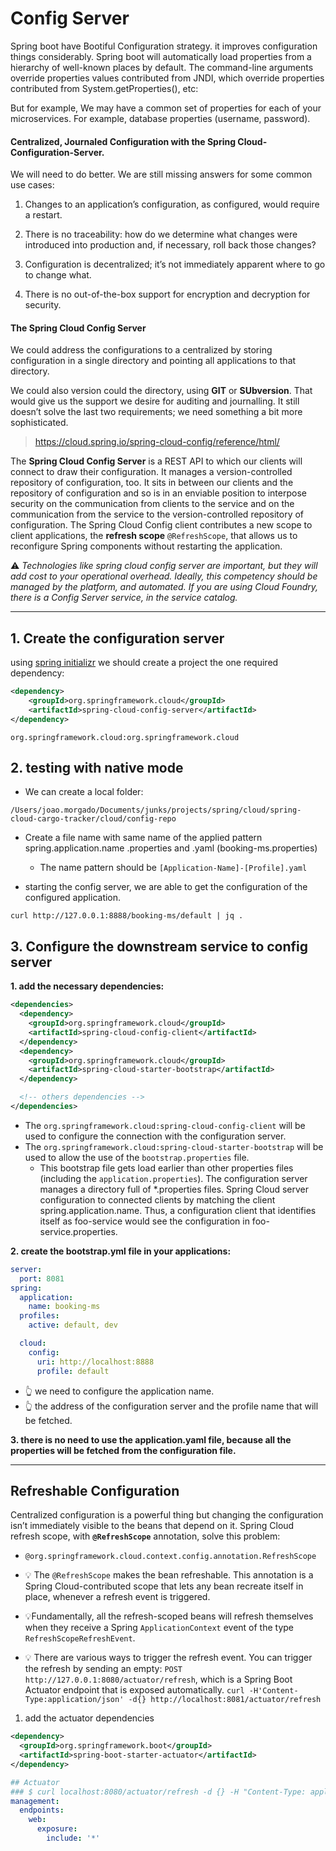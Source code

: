 # Config Server 


Spring boot  have Bootiful Configuration strategy.
it improves configuration things considerably. Spring boot will automatically load properties from a hierarchy of well-known places by default. The command-line arguments override properties values contributed from  JNDI, which override properties contributed from System.getProperties(), etc:

But for example, We may have a common set of properties for each of your microservices. For example, database properties (username, password).


#### Centralized, Journaled Configuration with the Spring Cloud-Configuration-Server.

We will  need to do better. We are still missing answers for some common use cases:

1. Changes to an application’s configuration, as configured, would require a restart.

2. There is no traceability: how do we determine what changes were introduced into production and, if necessary, roll back those changes?

3. Configuration is decentralized; it’s not immediately apparent where to go to change what.

4. There is no out-of-the-box support for encryption and decryption for security.


#### The Spring Cloud Config Server

We could address the configurations to a centralized by storing configuration in a single directory and pointing all applications to that directory. 
 
We could also version could the directory, using  **GIT**  or **SUbversion**. That would give us the support we desire for auditing and journalling. It still doesn’t solve the last two requirements; we need something a bit more sophisticated.

> https://cloud.spring.io/spring-cloud-config/reference/html/

The **Spring Cloud Config Server** is a REST API to which our clients will connect to draw their configuration. It manages a version-controlled repository of configuration, too. It sits in between our clients and the repository of configuration and so is in an enviable position to interpose security on the communication from clients to the service and on the communication from the service to the version-controlled repository of configuration.
The Spring Cloud Config client contributes a new scope to client applications, the **refresh scope** `@RefreshScope`, that allows us to reconfigure Spring components without restarting the application.

⚠️ _Technologies like spring cloud config server are important, but they will add cost to your operational overhead. Ideally, this competency should be managed by the platform, and automated. If you are using Cloud Foundry, there is a Config Server service, in the service catalog._



---

## 1. Create the configuration server

using [spring initializr](https://start.spring.io/) we should create a project the one required dependency:

```xml
<dependency>
    <groupId>org.springframework.cloud</groupId>
    <artifactId>spring-cloud-config-server</artifactId>
</dependency>
```

```
org.springframework.cloud:org.springframework.cloud
```
## 2. testing with native mode

- We can create a local folder:
```
/Users/joao.morgado/Documents/junks/projects/spring/cloud/spring-cloud-cargo-tracker/cloud/config-repo
```

- Create a file name with same name of the applied pattern spring.application.name .properties and .yaml (booking-ms.properties)
  - The name pattern should be `[Application-Name]-[Profile].yaml`

- starting the config server, we are able to get the configuration of the configured application.
```shell
curl http://127.0.0.1:8888/booking-ms/default | jq .
```


## 3. Configure the downstream service to config server

**1. add the necessary dependencies:**

```xml
<dependencies>
  <dependency>
    <groupId>org.springframework.cloud</groupId>
    <artifactId>spring-cloud-config-client</artifactId>
  </dependency>
  <dependency>
    <groupId>org.springframework.cloud</groupId>
    <artifactId>spring-cloud-starter-bootstrap</artifactId>
  </dependency>

  <!-- others dependencies -->
</dependencies>
```
  - The `org.springframework.cloud:spring-cloud-config-client` will be used to configure the connection with the configuration server.
  - The `org.springframework.cloud:spring-cloud-starter-bootstrap` will be used to allow the use of the `bootstrap.properties` file.
    - This bootstrap file gets load earlier than other properties files (including the `application.properties`).
      The configuration server manages a directory full of *.properties files. Spring Cloud server configuration to connected clients by matching the client spring.application.name. Thus, a configuration client that identifies itself as foo-service would see the configuration in foo-service.properties.


**2. create the bootstrap.yml file in your applications:**
```yaml
server:
  port: 8081
spring:
  application:
    name: booking-ms
  profiles:
    active: default, dev

  cloud:
    config:
      uri: http://localhost:8888
      profile: default
```
- 👆 we need to configure the application name.
- 👆 the address of the configuration server and the profile name that will be fetched.

**3. there is no need to use the application.yaml file, because all the properties will be fetched from the configuration file.**

---

## Refreshable Configuration 

Centralized configuration is a powerful thing but changing the configuration isn’t immediately visible to the beans that depend on it. Spring Cloud refresh scope, with **`@RefreshScope`** annotation, solve this problem: 

- `@org.springframework.cloud.context.config.annotation.RefreshScope`

- 💡 The `@RefreshScope` makes the bean refreshable. This annotation is a Spring Cloud-contributed scope that lets  any bean recreate itself in place, whenever a refresh event is triggered.
- 💡Fundamentally, all the refresh-scoped beans will refresh themselves when they receive a Spring `ApplicationContext` event of the type `RefreshScopeRefreshEvent`.
- 💡 There are various ways to trigger the refresh event. You can trigger the refresh by sending an empty:
  `POST http://127.0.0.1:8080/actuator/refresh`, which is a Spring Boot Actuator endpoint that is exposed automatically.
  `curl -H'Content-Type:application/json' -d{} http://localhost:8081/actuator/refresh`


1. add the actuator dependencies

```xml
<dependency>
  <groupId>org.springframework.boot</groupId>
  <artifactId>spring-boot-starter-actuator</artifactId>
</dependency>
```

```yaml
## Actuator
### $ curl localhost:8080/actuator/refresh -d {} -H "Content-Type: application/json"
management:
  endpoints:
    web:
      exposure:
        include: '*'
```
